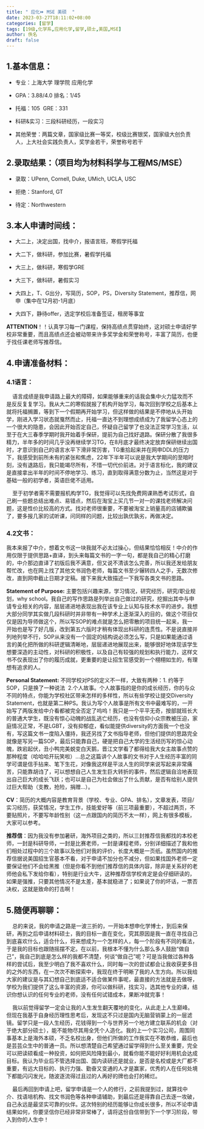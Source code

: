 ```yaml
---
title: " 应化⏩ MSE 美硕  "
date: 2023-03-27T18:11:02+08:00
categories: [留学]
tags: [19级,化学系,应用化学,留学,硕士,美国,MSE]
author: 佚名
draft: false
---
```


## 1.基本信息：

- 专业：上海大学 理学院 应用化学

- GPA：3.88/4.0 排名：1/45

- 托福：105  GRE：331

- 科研&实习：三段科研经历，一段实习

- 其他荣誉：两篇文章，国家级比赛一等奖，校级比赛银奖，国家级大创负责人，上大社会实践负责人，奖学金若干，荣誉称号若干
  
  

## **2.录取结果：（项目均为材料科学与工程MS/MSE）**

- 录取：UPenn, Cornell, Duke, UMich, UCLA, USC

- 拒绝：Stanford, GT

- 待定：Northwestern
  
  

## **3.本人申请时间线：**

- 大二上，决定出国，找中介，报语言班，寒假学托福

- 大二下，做科研，参加比赛，暑假学托福

- 大三上，做科研，寒假学GRE

- 大三下，做科研，暑假实习

- 大四上，T、G出分，写简历，SOP，PS，Diversity Statement，推荐信，网申（集中在12月初-1月底）

- 大四下，静待offer，选定学校后准备签证，租房等事宜

**ATTENTION**！！认真学习每一门课程，保持高绩点贯穿始终，这对硕士申请好学校非常重要，而且高绩点还会被动带来许多奖学金和荣誉称号，丰富了简历，也便于找任课老师写推荐信。



## **4.申请准备材料：**

### **4.1语言：**

    语言成绩是我申请路上最大的障碍，如果能够重来的话我会集中火力猛攻而不是反反复复学习。我从大二的寒假就报了机构开始学习，每次回到学校之后基本上就将托福搁置，等到下一个假期再开始学习，但这样做的结果是不停地从头开始学，刚进入学习状态就戛然而止，托福一直达不到理想成绩成为了我留学心态上的一个很大的隐患，会因此开始否定自己，怀疑自己留学了也没法正常学习生活，以至于在大三春季学期时我开始着手保研，提前为自己找好退路。保研分散了我很多精力，半年多的时间几乎没再继续学习TG，在8月底才最终决定放弃保研继续出国时，才意识到自己的语言水平下滑非常厉害，TG重拾起来并在网申DDL的压力下，我感受到前所未有的紧张和焦虑，22年下半年可以说是我大学期间的至暗时刻，没有退路后，我只能竭尽所有，不惜一切代价前进。对于语言标化，我的建议是直接拿出半年的时间不停地学习、练习，直到取得满意分数为止，当然这是对于基础一般的初学者，英语巨佬不适用。

    至于初学者需不需要报机构学TG，我觉得可以先找免费网课熟悉考试形式，自己刷一些题总结出难点、易错点，然后在淘宝上买几节一对一的课找老师解决问题，这是性价比较高的方式。找对老师很重要，不要被淘宝上销量高的店铺欺骗了，要多报几家的试听课，问同样的问题，比较出孰优孰劣，再做决定。

### **4.2文书：**

我本来报了中介，想着文书这一块我就不必太过操心，但结果恰恰相反！中介的作用仅限于提供思路+直译，到头来每篇文书的一字一句，都是我自己的精心打磨的，中介那边直译了初版后我不满意，但又说不清该怎么完善，所以我还发给朋友帮忙改，也在网上找了其他文书润色老师，每篇文书至少辗转四人之手，无数次修改，直到网申截止日期才定稿。接下来我大致描述一下我写各类文书的思路。



**Statement of Purpose:** 主要包括兴趣来源，学习情况，研究经历，研究/职业规划，why school。我自己的写作思路是列举出自己做过的研究，挖掘出其中与申请专业相关的内容，层层递进地表现出我在该专业上认知与技术水平的进步。我想大部分同学其实做几段科研时并非带有一种学术上逐渐深入的目的，做这个项目仅仅是因为导师做这个，所以写SOP的难点就是怎么把零散的项目统一起来，我一开始也是写了好几版，改到第五六版时才稍有体现出科研的连贯性。不是说直接并列地列举不行，SOP从来没有一个固定的结构说必须怎么写，只是如果能通过语言的美化把所做的科研逻辑清晰地，层层递进地展现出来，能够很好地体现该学生想要深造的主动性，对科研的积极性，以及自己有较强的规划和执行能力，这样文书不仅表现出了你的履历成就，更重要的是让招生官感受到一个栩栩如生的，有理想有追求的人。



**Personal Statement:** 不同学校对PS的定义不一样，大致有两种：1. 约等于SOP，只是换了一种说法  2.个人故事。个人故事指的是你的成长经历，你的与众不同的特点，你能为学校社区带来怎样的多样性，所以有些学校让提交Diversity Statement，也就是第二种PS。我认为写个人故事是所有文书中最难写的，一开始写了两版发给中介看都被完全否定了呜呜！我只是一个平平无奇，按部就班长大的普通大学生，既没有惊心动魄的战乱逃亡经历，也没有信仰小众宗教被压迫，家庭情况正常，不是LGBT，没有抑郁症，看似能提供diversity的方面我一个也没有，写这篇文书一度陷入僵持，我还另找了文书指导老师，但他们提供的思路完全就像是写另一篇SOP，最后只能靠自己，硬是把自己大学的生活经历写的惊心动魄，跌宕起伏，丑小鸭完美蜕变白天鹅，晋江文学看了都得给我大女主故事点赞的那种程度（哈哈哈开玩笑啦）...总之这篇讲个人故事的文书对于人生经历丰富的同学可谓是信手拈来、笔下生花，对像我这样是平淡人生的同学来说写起来非常痛苦，只能靠胡诌了，可以想想自己人生发生巨大转折的事件，然后逻辑自洽地表现出自己巨大的成长飞跃；也可以是自己为社会做出了什么贡献，是否有给别人提供过巨大帮助（支教，抢险，捐赠...）。



**CV**：简历的大概内容是教育背景（学校、专业、GPA、排名），文章发表，项目/实习经历，获奖情况，学生工作，技能爱好等（前三项最重要），不超过两页，不要贴照片，不要写年龄性别（这一点跟国内的简历不太一样），网上有很多模板，大家可以参考。



**推荐信**：因为我没有参加暑研，海外项目之类的，所以三封推荐信我都找的本校老师，一封是科研导师，一封是比赛老师，一封是课程老师，分别详细描述了我和他们相处过程中的三个故事以及他们对我的评价，长度大概是一页纸。虽然国内的推荐信据说美国招生官基本不看，对于申请不加分也不减分，但如果找国外老师一定要保证他们不会给黑推（但是你看不到他们推荐信的具体内容，除非是关系好的老师他会私下发给你看），特别是行业大牛，这种推荐信学校肯定是会仔细研读的，如果是强推，只要其他情况不是太差，基本就稳进了；如果说了你的坏话，一票否决权，这就是致命的打击啊！



## **5.随便再聊聊：**

    总的来说，我的申请之路是一波三折的，一开始本想申化学博士，到后来保研，再到之后申请材料硕士，我的目标一直在变化，究其原因是我一直在寻找自己到底喜欢什么，适合什么，将来想成为一个怎样的人，每一个阶段有不同的看法，于是我的目标也跟随摇摆不定。在以前，我根本不懂为什么那么多人鼓励“做自己”，我自己到底是怎么样的我都不清楚，何谈“做自己”呢？可是当我做过各种各样的尝试后，我至少明白了我不喜欢什么，同时每一次的尝试都会让我收获更多目的之外的东西，在一次次不断探索中，我现在终于明晰了我的人生方向。所以我给大家的建议是与其幻想自己到底适不适合做某件事呢，最直接的方法就是去做呀，学校为我们提供了这么丰富的资源，你可以做科研，找实习，选其他专业的课，结识你想认识的任何专业的老师，没有任何试错成本，果断冲就完事！

    我以前觉得留学一定会让我的人生发生翻天覆地的变化，从此走上人生巅峰。但现在我基于自身经历理性思考后，发现这不只过是国内无脑营销蒙上的一层滤镜。留学只是一段人生经历，花钱得到一个与世界另一个地方建立联系的机会（对于绝大部分硕士），能不能物尽其用全凭个人造化。我的上一个实习公司，周围同事基本上是海外本硕，不乏名校出身，但他们所做的工作我实在不敢恭维，最后也是芸芸众生中的普通一员。所以想清楚自己希望通过留学得到什么至关重要，完全可以把读硕看成一种投资，如何把风险降到最小，就看你能不能好好利用机会达成目标。我认为毕业后不管选择出国、国内读研还是就业，是否是名校或是大厂都不重要，有远大目标的、执行力强、勤奋又变通的人才是赢家，优秀的人在任何处境下都能闪闪发光，随波逐流得过且过的人再好的牌也会打的稀烂。

    最后再回到申请上吧，留学申请是一个人的修行，之前我提到过，就算找中介、找语培机构、找文书润色等各种申请辅助，到最后还是得靠自己去逐一攻破，自己永远是最坚实可靠的伙伴。这次特别的经历能够让你成长很多，所以不论申请结果如何，你要坚信你已经非常非常棒了，请将这份自信带到下一个学习阶段，带入到你的人生中！
